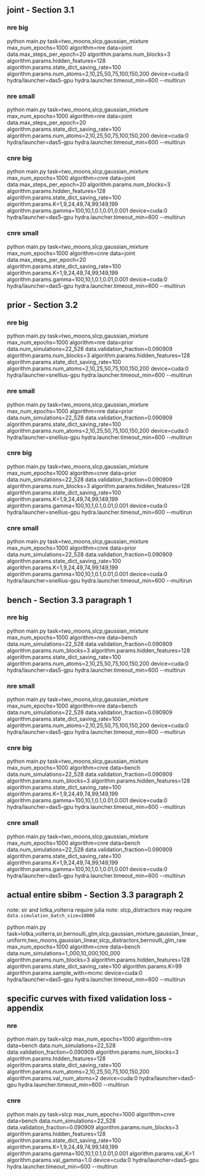 ## joint - Section 3.1
### nre big
python main.py task=two_moons,slcp,gaussian_mixture max_num_epochs=1000 algorithm=nre data=joint data.max_steps_per_epoch=20 algorithm.params.num_blocks=3 algorithm.params.hidden_features=128 algorithm.params.state_dict_saving_rate=100 algorithm.params.num_atoms=2,10,25,50,75,100,150,200 device=cuda:0 hydra/launcher=das5-gpu hydra.launcher.timeout_min=600 --multirun
### nre small
python main.py task=two_moons,slcp,gaussian_mixture max_num_epochs=1000 algorithm=nre data=joint data.max_steps_per_epoch=20 algorithm.params.state_dict_saving_rate=100 algorithm.params.num_atoms=2,10,25,50,75,100,150,200 device=cuda:0 hydra/launcher=das5-gpu hydra.launcher.timeout_min=600 --multirun
### cnre big
python main.py task=two_moons,slcp,gaussian_mixture max_num_epochs=1000 algorithm=cnre data=joint data.max_steps_per_epoch=20 algorithm.params.num_blocks=3 algorithm.params.hidden_features=128 algorithm.params.state_dict_saving_rate=100 algorithm.params.K=1,9,24,49,74,99,149,199 algorithm.params.gamma=100,10,1,0.1,0.01,0.001 device=cuda:0 hydra/launcher=das5-gpu hydra.launcher.timeout_min=600 --multirun
### cnre small
python main.py task=two_moons,slcp,gaussian_mixture max_num_epochs=1000 algorithm=cnre data=joint data.max_steps_per_epoch=20 algorithm.params.state_dict_saving_rate=100 algorithm.params.K=1,9,24,49,74,99,149,199 algorithm.params.gamma=100,10,1,0.1,0.01,0.001 device=cuda:0 hydra/launcher=das5-gpu hydra.launcher.timeout_min=600 --multirun


## prior - Section 3.2
### nre big
python main.py task=two_moons,slcp,gaussian_mixture max_num_epochs=1000 algorithm=nre data=prior data.num_simulations=22_528 data.validation_fraction=0.090909 algorithm.params.num_blocks=3 algorithm.params.hidden_features=128 algorithm.params.state_dict_saving_rate=100 algorithm.params.num_atoms=2,10,25,50,75,100,150,200 device=cuda:0 hydra/launcher=snellius-gpu hydra.launcher.timeout_min=600 --multirun
### nre small
python main.py task=two_moons,slcp,gaussian_mixture max_num_epochs=1000 algorithm=nre data=prior data.num_simulations=22_528 data.validation_fraction=0.090909 algorithm.params.state_dict_saving_rate=100 algorithm.params.num_atoms=2,10,25,50,75,100,150,200 device=cuda:0 hydra/launcher=snellius-gpu hydra.launcher.timeout_min=600 --multirun
### cnre big
python main.py task=two_moons,slcp,gaussian_mixture max_num_epochs=1000 algorithm=cnre data=prior data.num_simulations=22_528 data.validation_fraction=0.090909 algorithm.params.num_blocks=3 algorithm.params.hidden_features=128 algorithm.params.state_dict_saving_rate=100 algorithm.params.K=1,9,24,49,74,99,149,199 algorithm.params.gamma=100,10,1,0.1,0.01,0.001 device=cuda:0 hydra/launcher=snellius-gpu hydra.launcher.timeout_min=600 --multirun
### cnre small
python main.py task=two_moons,slcp,gaussian_mixture max_num_epochs=1000 algorithm=cnre data=prior data.num_simulations=22_528 data.validation_fraction=0.090909 algorithm.params.state_dict_saving_rate=100 algorithm.params.K=1,9,24,49,74,99,149,199 algorithm.params.gamma=100,10,1,0.1,0.01,0.001 device=cuda:0 hydra/launcher=snellius-gpu hydra.launcher.timeout_min=600 --multirun


## bench - Section 3.3 paragraph 1
### nre big
python main.py task=two_moons,slcp,gaussian_mixture max_num_epochs=1000 algorithm=nre data=bench data.num_simulations=22_528 data.validation_fraction=0.090909 algorithm.params.num_blocks=3 algorithm.params.hidden_features=128 algorithm.params.state_dict_saving_rate=100 algorithm.params.num_atoms=2,10,25,50,75,100,150,200 device=cuda:0 hydra/launcher=das5-gpu hydra.launcher.timeout_min=600 --multirun
### nre small
python main.py task=two_moons,slcp,gaussian_mixture max_num_epochs=1000 algorithm=nre data=bench data.num_simulations=22_528 data.validation_fraction=0.090909 algorithm.params.state_dict_saving_rate=100 algorithm.params.num_atoms=2,10,25,50,75,100,150,200 device=cuda:0 hydra/launcher=das5-gpu hydra.launcher.timeout_min=600 --multirun
### cnre big
python main.py task=two_moons,slcp,gaussian_mixture max_num_epochs=1000 algorithm=cnre data=bench data.num_simulations=22_528 data.validation_fraction=0.090909 algorithm.params.num_blocks=3 algorithm.params.hidden_features=128 algorithm.params.state_dict_saving_rate=100 algorithm.params.K=1,9,24,49,74,99,149,199 algorithm.params.gamma=100,10,1,0.1,0.01,0.001 device=cuda:0 hydra/launcher=das5-gpu hydra.launcher.timeout_min=600 --multirun
### cnre small
python main.py task=two_moons,slcp,gaussian_mixture max_num_epochs=1000 algorithm=cnre data=bench data.num_simulations=22_528 data.validation_fraction=0.090909 algorithm.params.state_dict_saving_rate=100 algorithm.params.K=1,9,24,49,74,99,149,199 algorithm.params.gamma=100,10,1,0.1,0.01,0.001 device=cuda:0 hydra/launcher=das5-gpu hydra.launcher.timeout_min=600 --multirun


## actual entire sbibm - Section 3.3 paragraph 2
note: sir and lotka_volterra require julia
note: slcp_distractors may require `data.simulation_batch_size=10000`

python main.py task=lotka_volterra,sir,bernoulli_glm,slcp,gaussian_mixture,gaussian_linear_uniform,two_moons,gaussian_linear,slcp_distractors,bernoulli_glm_raw max_num_epochs=1000 algorithm=cnre data=bench data.num_simulations=1_000,10_000,100_000 algorithm.params.num_blocks=3 algorithm.params.hidden_features=128 algorithm.params.state_dict_saving_rate=100 algorithm.params.K=99 algorithm.params.sample_with=mcmc device=cuda:0 hydra/launcher=das5-gpu hydra.launcher.timeout_min=600 --multirun


## specific curves with fixed validation loss - appendix
### nre
python main.py task=slcp max_num_epochs=1000 algorithm=nre data=bench data.num_simulations=22_528 data.validation_fraction=0.090909 algorithm.params.num_blocks=3 algorithm.params.hidden_features=128 algorithm.params.state_dict_saving_rate=100 algorithm.params.num_atoms=2,10,25,50,75,100,150,200 algorithm.params.val_num_atoms=2 device=cuda:0 hydra/launcher=das5-gpu hydra.launcher.timeout_min=600 --multirun

### cnre
python main.py task=slcp max_num_epochs=1000 algorithm=cnre data=bench data.num_simulations=22_528 data.validation_fraction=0.090909 algorithm.params.num_blocks=3 algorithm.params.hidden_features=128 algorithm.params.state_dict_saving_rate=100 algorithm.params.K=1,9,24,49,74,99,149,199 algorithm.params.gamma=100,10,1,0.1,0.01,0.001 algorithm.params.val_K=1 algorithm.params.val_gamma=1.0 device=cuda:0 hydra/launcher=das5-gpu hydra.launcher.timeout_min=600 --multirun
